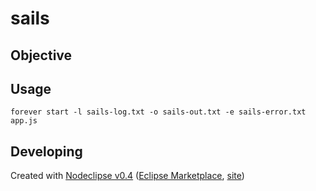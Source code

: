 # sails

## Objective



## Usage

	forever start -l sails-log.txt -o sails-out.txt -e sails-error.txt app.js

## Developing


Created with [Nodeclipse v0.4](https://github.com/Nodeclipse/nodeclipse-1)
 ([Eclipse Marketplace](http://marketplace.eclipse.org/content/nodeclipse), [site](http://www.nodeclipse.org))   
